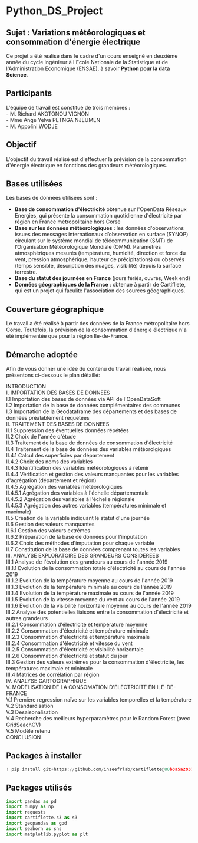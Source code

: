 # Python_DS_Project

## Sujet : Variations météorologiques et consommation d'énergie électrique

Ce projet a été réalisé dans le cadre d'un cours enseigné en deuxième année du cycle ingénieur à l'Ecole Nationale de la Statistique et de l'Administration Economique (ENSAE), à savoir __Python pour la data Science__.

## Participants

L'équipe de travail est constitué de trois membres :  
    - M. Richard AKOTONOU VIGNON  
    - Mme Ange Yelva PETNGA NJEUMEN  
    - M. Appolini WODJE  

## Objectif

L'objectif du travail réalisé est d'effectuer la prévision de la consommation d'énergie électrique en fonctions des grandeurs météorologiques.

## Bases utilisées

Les bases de données utilisées sont : 
- **Base de consommation d'électricité** obtenue sur l'OpenData Réseaux Energies, qui présente la consommation quotidienne d'électricité par région en France métropolitaine hors Corse
- **Base sur les données météorologiques** : les données d'observations issues des messages internationaux d’observation en surface (SYNOP) circulant sur le système mondial de télécommunication (SMT) de l’Organisation Météorologique Mondiale (OMM). Paramètres atmosphériques mesurés (température, humidité, direction et force du vent, pression atmosphérique, hauteur de précipitations) ou observés (temps sensible, description des nuages, visibilité) depuis la surface terrestre.
- **Base du statut des journées en France** (jours fériés, ouvrés, Week end)
- **Données géographiques de la France** : obtenue à partir de Cartifllete, qui est un projet qui faculite l'association des sources géographiques.


## Couverture géographique

Le travail a été réalisé à partir des données de la France métropolitaire hors Corse. Toutefois, la prévision de la consommation d'énergie électrique n'a été implémentée que pour la région Ile-de-France.

## Démarche adoptée

Afin de vous donner une idée du contenu du travail réalisée, nous présentons ci-dessous le plan détaillé:  

INTRODUCTION  
I. IMPORTATION DES BASES DE DONNEES  
      I.1 Importation des bases de données via API de l'OpenDataSoft  
      I.2 Importation de la base de données complémentaires des communes  
      I.3 Importation de la Geodataframe des départements et des bases de données préalablement requetées  
II. TRAITEMENT DES BASES DE DONNEES  
    II.1 Suppression des éventuelles données répétées  
    II.2 Choix de l'année d'étude  
    II.3 Traitement de la base de données de consommation d'électricité  
    II.4 Traitement de la base de données des variables météorolgiques  
        II.4.1 Calcul des superficies par département  
        II.4.2 Choix des noms des variables  
        II.4.3 Identification des variables météorologiques à retenir  
        II.4.4 Vérification et gestion des valeurs manquantes pour les variables d'agrégation (département et région)  
        II.4.5 Agrégation des variables météorologiques  
            II.4.5.1 Agrégation des variables à l'échelle départementale  
            II.4.5.2 Agrégation des variables à l'échelle régionale  
            II.4.5.3 Agrégation des autres variables (températures minimale et maximale)  
    II.5 Création de la variable indiquant le statut d'une journée  
    II.6 Gestion des valeurs manquantes  
        II.6.1 Gestion des valeurs extrêmes  
        II.6.2 Préparation de la base de données pour l'imputation  
        II.6.2 Choix des méthodes d'imputation pour chaque variable  
    II.7 Constitution de la base de données comprenant toutes les variables  
III. ANALYSE EXPLORATOIRE DES GRANDEURS CONSIDEREES   
    III.1 Analyse de l'évolution des grandeurs au cours de l'année 2019   
        III.1.1 Evolution de la consommation totale d'électricité au cours de l'année 2019  
        III.1.2 Evolution de la température moyenne au cours de l'année 2019  
        III.1.3 Evolution de la température minimale au cours de l'année 2019  
        III.1.4 Evolution de la température maximale au cours de l'année 2019  
        III.1.5 Evolution de la vitesse moyenne du vent au cours de l'année 2019  
        III.1.6 Evolution de la visibilité horizontale moyenne au cours de l'année 2019  
    III.2 Analyse des potentielles liaisons entre la consommation d'électricité et autres grandeurs  
        III.2.1 Consommation d'électricité et température moyenne  
        III.2.2 Consommation d'électricité et température minimale  
        III.2.3 Consommation d'électricité et température maximale  
        III.2.4 Consommation d'électricité et vitesse du vent  
        III.2.5 Consommation d'électricité et visibilité horizontale  
        III.2.6 Consommation d'électricité et statut du jour  
    III.3 Gestion des valeurs extrêmes pour la consommation d'électricité, les températures maximale et minimale  
    III.4 Matrices de corrélation par région  
IV. ANALYSE CARTOGRAPHIQUE  
V. MODELISATION DE LA CONSOMATION D'ELECTRICITE EN ILE-DE-FRANCE  
    V.1 Première regression naïve sur les variables temporelles et la température  
    V.2 Standardisation  
    V.3 Desaisonalisation  
    V.4 Recherche des meilleurs hyperparamètres pour le Random Forest (avec GridSeachCV)  
    V.5 Modèle retenu  
CONCLUSION  



## Packages à installer 
```python
! pip install git+https://github.com/inseefrlab/cartiflette@80b8a5a28371feb6df31d55bcc2617948a5f9b1a

```
## Packages utilisés
```python
import pandas as pd
import numpy as np
import requests
import cartiflette.s3 as s3
import geopandas as gpd
import seaborn as sns
import matplotlib.pyplot as plt
```
